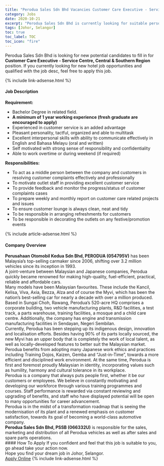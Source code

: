 ```yaml
---
title: "Perodua Sales Sdn Bhd Vacancies Customer Care Executive - Service Centre, Central & Southern Region" 
category: Jobs 
date: 2020-10-21 
excerpt: "Perodua Sales Sdn Bhd is currently looking for suitable person to fill in the Customer Care Executive - Service Centre, Central & Southern Region which positioned at Johor, Selangor" 
tags: [Johor, Selangor] 
toc: true 
toc_label: TOC 
toc_icon: "fire" 
--- 
```


<p>Perodua Sales Sdn Bhd is looking for new potential candidates to fill in for <b>Customer Care Executive - Service Centre, Central & Southern Region</b> position. If you currently looking for new hotel job opportunities and qualified with the job desc, feel free to apply this job.
</p>{% include link-adsense.html %} 
<div><div><h4>Job Description</h4></div><div><div><span><div><div><strong>Requirement:</strong></div><div><ul><li>Bachelor Degree in related field.</li><li><strong>A minimum of 1 year working experience (fresh graduate are encouraged to apply)</strong></li><li>Experienced in customer service is an added advantage</li><li>Pleasant personality, tactful, organized and able to multitask</li><li>Excellent interpersonal skills with ability to communicate effectively in English and Bahasa Melayu (oral and written)</li><li>Self motivated with strong sense of responsibility and confidentiality</li><li>Able to work overtime or during weekend (if required)</li></ul><div><strong>Responsibilities:</strong></div><div><ul><li>To act as a middle person between the company and customers in resolving customer complaints effectively and professionally</li><li>To motivate outlet staff in providing excellent customer service</li><li>To provide feedback and monitor the progress/status of customer complaints cases</li><li>To prepare weekly and monthly report on customer care related projects and issues</li><li>To ensure customer lounge is always clean, neat and tidy</li><li>To be responsible in arranging refreshments for customers</li><li>To be responsible in decorating the outlets on any festive/promotion events</li></ul></div></div></div></span></div></div></div> 
{% include article-adsense.html %} 
<div><div><h4>Company Overview</h4></div><div><div><span><div><div>
<div><strong>Perusahaan Otomobil Kedua Sdn Bhd, PERODUA (054795V)</strong> has been Malaysia&#8217;s top-selling carmaker since 2006, shifting over 3.2 million vehicles since its inception in 1993.</div>
<div>
<div>A joint-venture between Malaysian and Japanese companies, Perodua quickly became renowned for making high-quality, fuel-efficient, practical, reliable and affordable cars.</div>
<div>Many models have been Malaysian favourites. These include the Kancil, Kelisa, Viva, Axia, Bezza, Alza and of course the Myvi, which has been the nation&#8217;s best-selling car for nearly a decade with over a million produced.</div>
<div>Based in Sungai Choh, Rawang, Perodua&#8217;s 520-acre HQ comprises a corporate building, two vehicle manufacturing plants, R&amp;D facilities, a test track, a parts warehouse, training facilities, a mosque and a child care centre. Additionally, the company has engine and transmission manufacturing facilities in Sendayan, Negeri Sembilan.</div>
<div>Currently, Perodua has been stepping up its indigenous design, innovation and localisation efforts. Besides having 90% of its parts locally sourced, the new Myvi has an upper body that is completely the work of local talent, as well as locally-developed features to better suit the Malaysian market.</div>
<div>Perodua benefits from adopting many Japanese work ethics and practices including Training Dojos, Kaizen, Gemba and &#8220;Just-in-Time&#8221;, towards a more efficient and disciplined work environment. At the same time, Perodua is first and foremost proudly Malaysian in identity, incorporating values such as humility, harmony and cultural tolerance in its workplace.</div>
<div>Perodua is a company that always puts people first, whether it be our customers or employees. We believe in constantly motivating and developing our workforce through various training programmes and courses. Staff performance is rewarded via constant reviewing and upgrading of benefits, and staff who have displayed potential will be open to many opportunities for career advancement.</div>
<div>Perodua is in the midst of a transformation roadmap that is seeing the modernisation of its plant and a renewed emphasis on customer satisfaction, towards its goal of becoming a world-class automotive company.</div>
</div>
</div>
<div>
<div><strong>Perodua Sales Sdn Bhd, PSSB (066332U)</strong> is responsible for the sales, marketing and distribution of all Perodua vehicles as well as after sales and spare parts operations.</div>
</div></div></span></div></div></div> 
#### How To Apply 
If you confident and feel that this job is suitable to you, go ahead take your action now. <br/> 
Hope you find your dream job in Johor, Selangor. <br/> 
<a href="https://www.jobstreet.com.my/en/job/customer-care-executive-service-centre-central-southern-region-4409198?jobId=jobstreet-my-job-4409198" class="btn btn--info" target="_blank" rel="nofollow noopenner">Apply Online</a> 
{% include link-adsense.html %} 